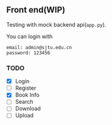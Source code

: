 ## Front end(WIP)

Testing with mock backend api(`app.py`).

You can login with
```
email: admin@sjtu.edu.cn
password: 123456
```

### TODO
- [x] Login
- [ ] Register
- [x] Book Info
- [ ] Search
- [ ] Download
- [ ] Upload
